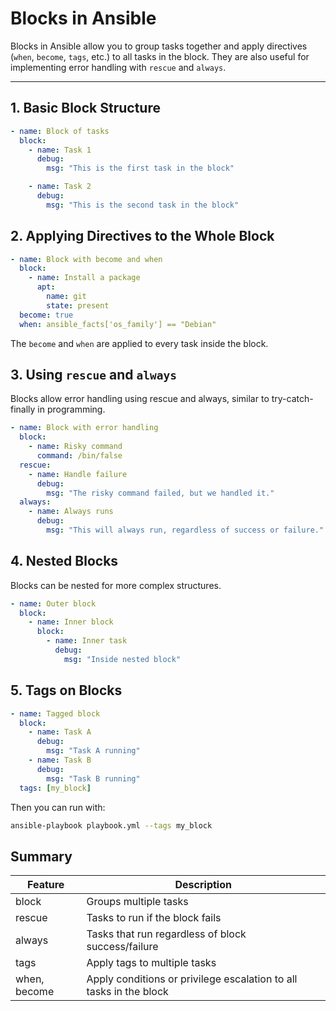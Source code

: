 # Blocks in Ansible

Blocks in Ansible allow you to group tasks together and apply directives (`when`, `become`, `tags`, etc.) to all tasks in the block. They are also useful for implementing error handling with `rescue` and `always`.

---

## 1. Basic Block Structure

```yaml
- name: Block of tasks
  block:
    - name: Task 1
      debug:
        msg: "This is the first task in the block"

    - name: Task 2
      debug:
        msg: "This is the second task in the block"
```

## 2. Applying Directives to the Whole Block

```yaml
- name: Block with become and when
  block:
    - name: Install a package
      apt:
        name: git
        state: present
  become: true
  when: ansible_facts['os_family'] == "Debian"
```

 The `become` and `when` are applied to every task inside the block.

## 3. Using `rescue` and `always`

Blocks allow error handling using rescue and always, similar to try-catch-finally in programming.

```yaml
- name: Block with error handling
  block:
    - name: Risky command
      command: /bin/false
  rescue:
    - name: Handle failure
      debug:
        msg: "The risky command failed, but we handled it."
  always:
    - name: Always runs
      debug:
        msg: "This will always run, regardless of success or failure."
```

## 4. Nested Blocks

Blocks can be nested for more complex structures.

```yaml
- name: Outer block
  block:
    - name: Inner block
      block:
        - name: Inner task
          debug:
            msg: "Inside nested block"
```

## 5. Tags on Blocks

```yaml
- name: Tagged block
  block:
    - name: Task A
      debug:
        msg: "Task A running"
    - name: Task B
      debug:
        msg: "Task B running"
  tags: [my_block]
```

Then you can run with:

```bash
ansible-playbook playbook.yml --tags my_block
```

## Summary

| Feature | Description |
|--|--|
| block | Groups multiple tasks |
| rescue| Tasks to run if the block fails |
| always | Tasks that run regardless of block success/failure |
| tags | Apply tags to multiple tasks |
| when, become | Apply conditions or privilege escalation to all tasks in the block |